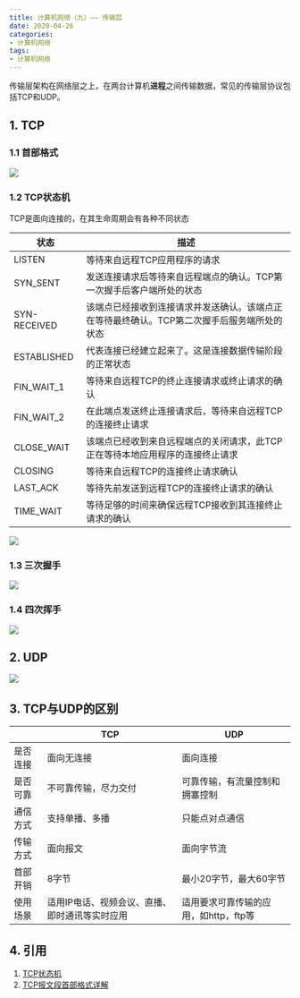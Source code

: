 ```yaml
---
title: 计算机网络（九）—— 传输层
date: 2020-04-26
categories:
- 计算机网络
tags:
- 计算机网络
---
```


传输层架构在网络层之上，在两台计算机**进程**之间传输数据，常见的传输层协议包括TCP和UDP。

<!--more-->

## 1. TCP

### 1.1 首部格式

![](https://shinerio.oss-cn-beijing.aliyuncs.com/blog_images/uncategory/20200423212128.png)

### 1.2 TCP状态机

TCP是面向连接的，在其生命周期会有各种不同状态	

| 状态 | 描述 |
| --- | --- |
| LISTEN | 等待来自远程TCP应用程序的请求 |
| SYN_SENT | 发送连接请求后等待来自远程端点的确认。TCP第一次握手后客户端所处的状态 |
| SYN-RECEIVED |  该端点已经接收到连接请求并发送确认。该端点正在等待最终确认。TCP第二次握手后服务端所处的状态 |
| ESTABLISHED | 代表连接已经建立起来了。这是连接数据传输阶段的正常状态 |
| FIN_WAIT_1 | 等待来自远程TCP的终止连接请求或终止请求的确认 |
| FIN_WAIT_2 | 在此端点发送终止连接请求后，等待来自远程TCP的连接终止请求 |
| CLOSE_WAIT | 该端点已经收到来自远程端点的关闭请求，此TCP正在等待本地应用程序的连接终止请求 |
| CLOSING | 等待来自远程TCP的连接终止请求确认 |
| LAST_ACK | 等待先前发送到远程TCP的连接终止请求的确认 |
| TIME_WAIT |  等待足够的时间来确保远程TCP接收到其连接终止请求的确认 |

![](https://shinerio.oss-cn-beijing.aliyuncs.com/blog_images/uncategory/20200423203536.png)

### 1.3 三次握手

![](https://shinerio.oss-cn-beijing.aliyuncs.com/blog_images/uncategory/20200423210040.png)

### 1.4 四次挥手

![](https://shinerio.oss-cn-beijing.aliyuncs.com/blog_images/uncategory/20200423210106.png)

## 2. UDP

![](https://shinerio.oss-cn-beijing.aliyuncs.com/blog_images/uncategory/20200423225822.png)

## 3. TCP与UDP的区别

|          | TCP                                            | UDP                                   |
| -------- | ---------------------------------------------- | ------------------------------------- |
| 是否连接 | 面向无连接                                     | 面向连接                              |
| 是否可靠 | 不可靠传输，尽力交付                           | 可靠传输，有流量控制和拥塞控制        |
| 通信方式 | 支持单播、多播                                 | 只能点对点通信                        |
| 传输方式 | 面向报文                                       | 面向字节流                            |
| 首部开销 | 8字节                                          | 最小20字节，最大60字节                |
| 使用场景 | 适用IP电话、视频会议、直播、即时通讯等实时应用 | 适用要求可靠传输的应用，如http，ftp等 |

## 4. 引用

1. [TCP状态机](https://www.jianshu.com/p/3c7a0771b67e)
2. [TCP报文段首部格式详解](https://blog.csdn.net/wilsonpeng3/article/details/12869233)

